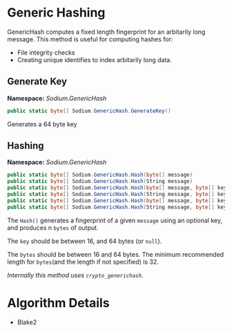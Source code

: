 # Generic Hashing

GenericHash computes a fixed length fingerprint for an arbitarily long message. This method is useful for computing hashes for:

- File integrity checks
- Creating unique identifies to index arbitarily long data.

## Generate Key

__Namespace:__ _Sodium.GenericHash_

```C#
public static byte[] Sodium.GenericHash.GenerateKey()
```

Generates a 64 byte key

## Hashing

__Namespace:__ _Sodium.GenericHash_

```C#
public static byte[] Sodium.GenericHash.Hash(byte[] message)
public static byte[] Sodium.GenericHash.Hash(String message)
public static byte[] Sodium.GenericHash.Hash(byte[] message, byte[] key)
public static byte[] Sodium.GenericHash.Hash(String message, byte[] key)
public static byte[] Sodium.GenericHash.Hash(byte[] message, byte[] key, int bytes)
public static byte[] Sodium.GenericHash.Hash(String message, byte[] key, int bytes)
```

The `Hash()` generates a fingerprint of a given `message` using an optional key, and produces n `bytes` of output.

The `key` should be between 16, and 64 bytes (or `null`).

The `bytes` should be between 16 and 64 bytes. The minimum recommended length for `bytes`(and the length if not specified) is 32.

_Internally this method uses `crypto_generichash`._

# Algorithm Details
- Blake2